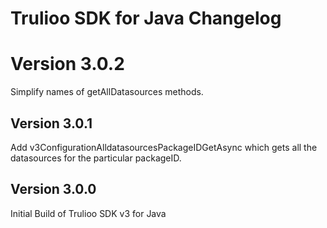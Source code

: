 # Trulioo SDK for Java Changelog

# Version 3.0.2

Simplify names of getAllDatasources methods.

## Version 3.0.1

Add v3ConfigurationAlldatasourcesPackageIDGetAsync which gets all the datasources for the particular packageID.

## Version 3.0.0

Initial Build of Trulioo SDK v3 for Java